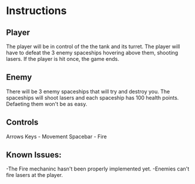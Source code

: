 
# Instructions

## Player

The player will be in control of the the tank and its turret. The player will have to defeat
the 3 enemy spaceships hovering above them, shooting lasers. If the player is hit once, the game ends.

## Enemy

There will be 3 enemy spaceships that will try and destroy you. The spaceships will shoot lasers and
each spaceship has 100 health points. Defaeting them won't be as easy.

## Controls

Arrows Keys - Movement
Spacebar - Fire

## Known Issues:
-The Fire mechaninc hasn't been properly implemented yet.
-Enemies can't fire lasers at the player.
